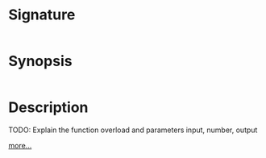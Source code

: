 # Signature
```vikid-signature
```

# Synopsis
```vikid-synopsis
```

# Description
TODO: Explain the function overload and parameters input, number, output

[more...](number)